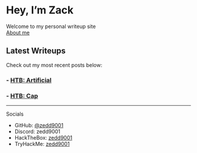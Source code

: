 # Hey, I’m Zack

Welcome to my personal writeup site  
[About me](/about.md)

## Latest Writeups
Check out my most recent posts below:
### - [HTB: Artificial](posts/htb-artificial.md)
### - [HTB: Cap](posts/htb-cap.md)  
---

Socials  
- GitHub: [@zedd9001](https://github.com/zedd9001)
- Discord: zedd9001
- HackTheBox: [zedd9001](https://app.hackthebox.com/users/2732230) 
- TryHackMe: [zedd9001](https://tryhackme.com/p/zedd9001)
